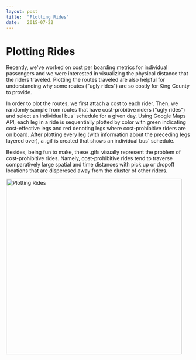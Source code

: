 ```yaml
---
layout: post
title:  "Plotting Rides"
date:   2015-07-22
---
```


# Plotting Rides

Recently, we've worked on cost per boarding metrics for individual passengers and
we were interested in visualizing the physical distance that the riders traveled.
Plotting the routes traveled are also helpful for understanding why some routes 
("ugly rides") are so costly for King County to provide. 


In order to plot the routes, we first attach a cost to each rider. Then, we randomly
sample from routes that have cost-probitive riders ("ugly rides") and select an
individual bus' schedule for a given day. Using Google Maps API, each leg in a ride
is sequentially plotted by color with green indicating cost-effective legs and red
denoting legs where cost-prohibitive riders are on board. After plotting every leg
(with information about the preceding legs layered over), a .gif is created that
shows an individual bus' schedule.

Besides, being fun to make, these .gifs visually represent the problem of cost-prohibitive 
rides. Namely, cost-prohibitive rides tend to traverse comparatively large spatial
and time distances with pick up or dropoff locations that are
disperesed away from the cluster of other riders.

<img src="/main_repo/images/15-03-25_BusRun1086.gif" alt = "Plotting Rides" style="width:480px;">
 
